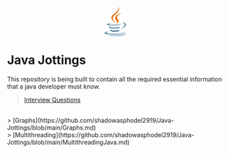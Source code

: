 <img src="https://raw.githubusercontent.com/shadowasphodel2919/Format-Files/main/logo.png" title="Hello There"
 style="display: block;margin-left: auto;margin-right: auto;width: 10%;"/>
# Java Jottings

This repository is being built to contain all the required essential information that a java developer must know. 
> [Interview Questions](https://github.com/shadowasphodel2919/Java-Jottings/blob/main/Interview%20Questions.md)
<br>
> [Graphs](https://github.com/shadowasphodel2919/Java-Jottings/blob/main/Graphs.md)
<br>
> [Multithreading](https://github.com/shadowasphodel2919/Java-Jottings/blob/main/MultithreadingJava.md)